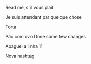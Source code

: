 
Read me, s'il vous plaît.

Je suis attendant par quelque chose

Torta

Pão com ovo
Done some few changes

Apaguei a linha 11

Nova hashtag
